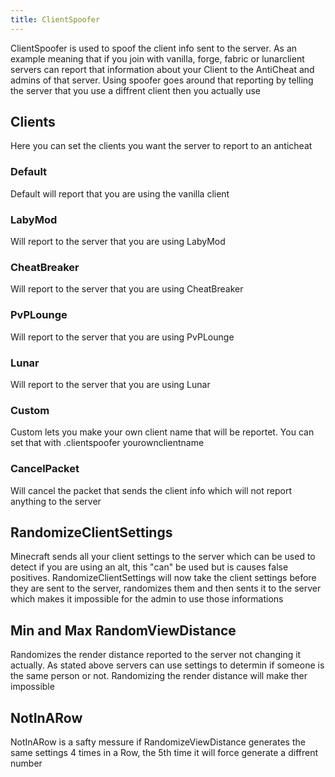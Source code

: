 ```yaml
---
title: ClientSpoofer
---
```


ClientSpoofer is used to spoof the client info sent to the server. As an example meaning that if you join with vanilla, forge, fabric or lunarclient
servers can report that information about your Client to the AntiCheat and admins of that server. Using spoofer goes around that reporting by telling the server that you use a diffrent client then you actually use

## Clients
Here you can set the clients you want the server to report to an anticheat

### Default
Default will report that you are using the vanilla client

### LabyMod
Will report to the server that you are using LabyMod

### CheatBreaker
Will report to the server that you are using CheatBreaker

### PvPLounge
Will report to the server that you are using PvPLounge

### Lunar
Will report to the server that you are using Lunar

### Custom
Custom lets you make your own client name that will be reportet. You can set that with .clientspoofer yourownclientname

### CancelPacket
Will cancel the packet that sends the client info which will not report anything to the server

## RandomizeClientSettings
Minecraft sends all your client settings to the server which can be used to detect if you are using an alt, this "can" be used but is causes false positives. RandomizeClientSettings will now take the client settings before they are sent to the server, randomizes them and then sents it to the server which makes it impossible for the admin to use those informations

## Min and Max RandomViewDistance
Randomizes the render distance reported to the server not changing it actually. As stated above servers can use settings to determin if someone is the same person or not. Randomizing the render distance will make ther impossible

## NotInARow
NotInARow is a safty messure if RandomizeViewDistance generates the same settings 4 times in a Row, the 5th time it will force generate a diffrent number